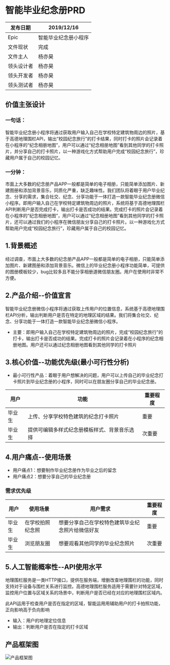 # 智能毕业纪念册PRD
发布日期|2019/12/16
  ----  | ----    
Epic|智能毕业纪念册小程序
文件现状	|完成
文件主人|杨亦昊
领头设计者|杨亦昊
领头开发者|杨亦昊
领头测试者|杨亦昊
## 价值主张设计
### 一句话：
智能毕业纪念册小程序将通过获取用户输入自己在学校特定建筑物周边的照片，基于高德地理围栏API，输出“校园纪念旅行”的打卡结果，同时打卡的照片会记录着在小程序的“纪念相册地图”，用户可以通过“纪念相册地图”看到其他同学的打卡照片，并分享自己的打卡照片，以一种游戏化方式帮助用户完成“校园纪念旅行”，珍藏用户属于自己的校园记忆。
### 一分钟：
市面上大多数的纪念册产品APP一般都是简单的电子相册，只能简单添加图片、新建图册和添加背景音乐，同质化严重，缺乏趣味性。我们团队将着眼于用户毕业纪念、分享的需求，集合社交、纪念、分享功能于一体打造一款智能毕业纪念册微信小程序。即用户输入自己在学校特定建筑物周边的照片，系统将基于高德地理围栏API判断用户是否完成打卡，输出打卡是否成功的结果。完成打卡的照片会记录着在小程序的“纪念相册地图”，用户可以通过“纪念相册地图”看到其他同学的打卡照片，还可以通过我们的小程序在微信朋友分享自己的打卡照片。以一种游戏化方式帮助用户完成“校园纪念旅行”，珍藏用户属于自己的校园记忆。

##  1.背景概述
经过调查，市面上大多数的纪念册产品APP一般都是简单的电子相册，只能简单添加图片、新建图册和添加背景音乐。微信上的毕业纪念册小程序功能简单，可提供的图册模板较少，bug比较多且不能分享相册道微信朋友圈。用户在使用时非常不方便。
## 2.产品介绍--价值宣言
智能毕业纪念册微信小程序将通过获取上传用户的位置信息，系统基于高德地理围栏API分析，输出判断用户是否在特定的地理区域的结果。我们将集合社交、纪念、分享功能于一体打造一款智能毕业纪念册微信小程序。
* 主要：即用户输入自己在学校特定建筑物周边的照片，完成“校园纪念旅行”的打卡，输出打卡是否成功的结果。完成打卡的照片会记录着在小程序的纪念相册地图。用户还可以通过纪念相册地图看到其他同学的打卡照片
## 3.核心价值--功能优先级(最小可行性分析)

* 最小可行性产品：着眼于用户想解决的问题，用户可以上传自己的毕业纪念打卡照片到毕业纪念册的小程序，同时可以在朋友圈分享自己的毕业纪念册。

用户|功能|重要程度
 ----  | ----  |  ----  
毕业生|上传、分享学校特色建筑的纪念打卡照片|重要|
毕业生|提供可编辑多样式纪念册模板样式、背景音乐选择|次重要|

## 4.用户痛点--使用场景

* 用户痛点1：想要制作毕业纪念册作为毕业之后的留念
* 用户痛点2：想要分享自己的毕业纪念册

### 需求优先级

用户|使用场景|用户需求|重要程度
---|---|---|---|
毕业生|在学校拍照纪念照|想要分享自己在学校特色建筑毕业纪念照片给微信好友|重要
毕业生|浏览朋友圈|想要观看其他同学的毕业纪念照片|次重要

## 5.人工智能概率性--API使用水平
地理围栏服务是一类HTTP接口，提供在服务端，增删改查地理围栏的功能，同时支持对于设备与围栏关系进行监控。高德地理围栏服务适用于需要针对特定区域，监控用户位置与区域关系的场景中，判断用户是否已经在对应的地理围栏区域内。

此API运用于检查用户是否在指定的区域，智能运用用辅助用户的打卡拍照功能，正向影响高于负向影响

* 输入：用户的地理定位信息   
* 输出：判断用户是否在指定的打卡区域

## 产品框架图
![产品框架图](https://upload-images.jianshu.io/upload_images/9455351-aac8d7b6d233dc60.png?imageMogr2/auto-orient/strip%7CimageView2/2/w/1240)

